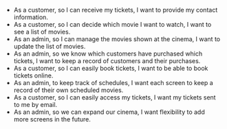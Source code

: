 - As a customer, so I can receive my tickets, I want to provide my contact information.
- As a customer, so I can decide which movie I want to watch, I want to see a list of movies.
- As an admin, so I can manage the movies shown at the cinema, I want to update the list of movies.
- As an admin, so we know which customers have purchased which tickets, I want to keep a record of customers and their purchases.
- As a customer, so I can easily book tickets, I want to be able to book tickets online.
- As an admin, to keep track of schedules, I want each screen to keep a record of their own scheduled movies. 
- As a customer, so I can easily access my tickets, I want my tickets sent to me by email.
- As an admin, so we can expand our cinema, I want flexibility to add more screens in the future. 